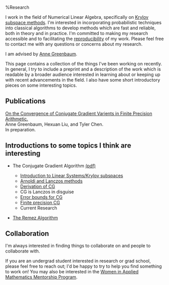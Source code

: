 %Research

I work in the field of Numerical Linear Algebra, specifically on [Krylov subspace methods](./krylov). 
I'm interested in incorporating probabilistic techniques into classical algorithms to develop methods which are fast and reliable, both in theory and in practice.
I'm committed to making my research accessible and to facilitating the [reproducibility](../thoughts/reproducibility.html) of my work.
Please feel free to contact me with any questions or concerns about my research.

I am advised by [Anne Greenbaum](http://faculty.washington.edu/greenbau/).
    
This page contains a collection of the things I've been working on recently.
In general, I try to include a preprint and a description of the work which is readable by a broader audience interested in learning about or keeping up with recent advancements in the field.
I also have some short introductory pieces on some interesting topics.

    
## Publications

<div class="paper">
<div class="title"><a href="./greenbaum_liu_chen_19.html">On the Convergence of Conjugate Gradient Varients in Finite Precision Arithmetic.</a></div>
<div class="authors">Anne Greenbaum, Hexuan Liu, and Tyler Chen.</div>
<div class="details">In preparation.</div>
</div>


## Introductions to some topics I think are interesting

- The Conjugate Gradient Algorithm [(pdf)](./krylov.pdf)
	- [Introduction to Linear Systems/Krylov subspaces](./krylov) 
    - [Arnoldi and Lanczos methods](./krylov/arnoldi_lanczos.html)
    - [Derivation of CG](./krylov/cg_derivation.html)
    - CG is Lanczos in disguise
    - [Error bounds for CG](./krylov/cg_error.html)
    - [Finite precision CG](./krylov/finite_precision_cg.html)
    - Current Research

- [The Remez Algorithm](./krylov/remez.html)

  
## Collaboration

I'm always interested in finding things to collaborate on and people to collaborate with.

If you are an undergrad student interested in research or grad school, please feel free to reach out; I'd be happy to try to help you find something to work on! You may also be interested in the [Women in Applied Mathematics Mentorship Program](https://amath.washington.edu/women-applied-mathematics-mentorship-program).


